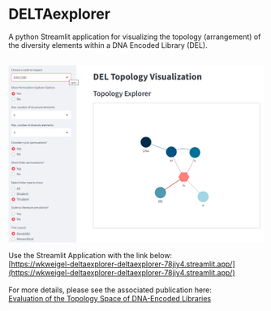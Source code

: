 # DELTAexplorer

A python Streamlit application for visualizing the topology (arrangement) of the diversity elements within a DNA Encoded Library (DEL). <br><br>

![DELTA Explorer Application](App.png)

Use the Streamlit Application with the link below:<br>
[https://wkweigel-deltaexplorer-deltaexplorer-78jiy4.streamlit.app/](https://wkweigel-deltaexplorer-deltaexplorer-78jiy4.streamlit.app/)<br><br>
For more details, please see the associated publication here:<br>
[Evaluation of the Topology Space of DNA-Encoded Libraries](https://doi.org/10.1021/acs.jcim.3c01008)
